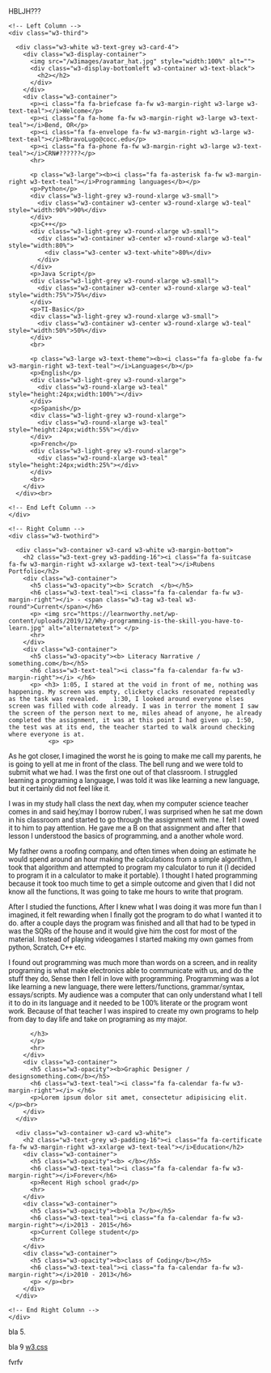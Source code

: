 

HBLJH???

<!DOCTYPE html>
<html>
<title>W3.CSS Template</title>
<meta charset="UTF-8">
<meta name="viewport" content="width=device-width, initial-scale=1">
<link rel="stylesheet" href="https://www.w3schools.com/w3css/4/w3.css">
<link rel='stylesheet' href='https://fonts.googleapis.com/css?family=Roboto'>
<link rel="stylesheet" href="https://cdnjs.cloudflare.com/ajax/libs/font-awesome/4.7.0/css/font-awesome.min.css">
<style>
html,body,h1,h2,h3,h4,h5,h6 {font-family: "Roboto", sans-serif}
</style>
<body class="w3-light-grey">

<!-- Page Container -->
<div class="w3-content w3-margin-top" style="max-width:1400px;">

  <!-- The Grid -->
  <div class="w3-row-padding">
  
    <!-- Left Column -->
    <div class="w3-third">
    
      <div class="w3-white w3-text-grey w3-card-4">
        <div class="w3-display-container">
          <img src="/w3images/avatar_hat.jpg" style="width:100%" alt="">
          <div class="w3-display-bottomleft w3-container w3-text-black">
            <h2></h2>
          </div>
        </div>
        <div class="w3-container">
          <p><i class="fa fa-briefcase fa-fw w3-margin-right w3-large w3-text-teal"></i>Welcome</p>
          <p><i class="fa fa-home fa-fw w3-margin-right w3-large w3-text-teal"></i>Bend, OR</p>
          <p><i class="fa fa-envelope fa-fw w3-margin-right w3-large w3-text-teal"></i>RbravoLugo@cocc.edu</p>
          <p><i class="fa fa-phone fa-fw w3-margin-right w3-large w3-text-teal"></i>CRN#??????</p>
          <hr>

          <p class="w3-large"><b><i class="fa fa-asterisk fa-fw w3-margin-right w3-text-teal"></i>Programming languages</b></p>
          <p>Python</p>
          <div class="w3-light-grey w3-round-xlarge w3-small">
            <div class="w3-container w3-center w3-round-xlarge w3-teal" style="width:90%">90%</div>
          </div>
          <p>C++</p>
          <div class="w3-light-grey w3-round-xlarge w3-small">
            <div class="w3-container w3-center w3-round-xlarge w3-teal" style="width:80%">
              <div class="w3-center w3-text-white">80%</div>
            </div>
          </div>
          <p>Java Script</p>
          <div class="w3-light-grey w3-round-xlarge w3-small">
            <div class="w3-container w3-center w3-round-xlarge w3-teal" style="width:75%">75%</div>
          </div>
          <p>TI-Basic</p>
          <div class="w3-light-grey w3-round-xlarge w3-small">
            <div class="w3-container w3-center w3-round-xlarge w3-teal" style="width:50%">50%</div>
          </div>
          <br>

          <p class="w3-large w3-text-theme"><b><i class="fa fa-globe fa-fw w3-margin-right w3-text-teal"></i>Languages</b></p>
          <p>English</p>
          <div class="w3-light-grey w3-round-xlarge">
            <div class="w3-round-xlarge w3-teal" style="height:24px;width:100%"></div>
          </div>
          <p>Spanish</p>
          <div class="w3-light-grey w3-round-xlarge">
            <div class="w3-round-xlarge w3-teal" style="height:24px;width:55%"></div>
          </div>
          <p>French</p>
          <div class="w3-light-grey w3-round-xlarge">
            <div class="w3-round-xlarge w3-teal" style="height:24px;width:25%"></div>
          </div>
          <br>
        </div>
      </div><br>

    <!-- End Left Column -->
    </div>

    <!-- Right Column -->
    <div class="w3-twothird">
    
      <div class="w3-container w3-card w3-white w3-margin-bottom">
        <h2 class="w3-text-grey w3-padding-16"><i class="fa fa-suitcase fa-fw w3-margin-right w3-xxlarge w3-text-teal"></i>Rubens Portfolio</h2>
        <div class="w3-container">
          <h5 class="w3-opacity"><b> Scratch  </b></h5>
          <h6 class="w3-text-teal"><i class="fa fa-calendar fa-fw w3-margin-right"></i> - <span class="w3-tag w3-teal w3-round">Current</span></h6>
          <p> <img src="https://learnworthy.net/wp-content/uploads/2019/12/Why-programming-is-the-skill-you-have-to-learn.jpg" alt="alternatetext"> </p>
          <hr>
        </div>
        <div class="w3-container">
          <h5 class="w3-opacity"><b> Literacy Narrative / something.com</b></h5>
          <h6 class="w3-text-teal"><i class="fa fa-calendar fa-fw w3-margin-right"></i> </h6>
          <p> <h3> 1:05, I stared at the void in front of me, nothing was happening. My screen was empty, clickety clacks resonated repeatedly as the task was revealed. 	1:30, I looked around everyone elses screen was filled with code already. I was in terror the moment I saw the screen of the person next to me, miles ahead of anyone, he already completed the assignment, it was at this point I had given up. 1:50, the test was at its end, the teacher started to walk around checking where everyone is at.
               <p> <p>                                                                                                                                                                                                                                                          
As he got closer, I imagined the worst he is going to make me call my parents, he is going to yell at me in front of the class. The bell rung and we were told to submit what we had. I was the first one out of that classroom. I struggled learning a programing a language, I was told it was like learning a new language, but it certainly did not feel like it.
<p> <p>
I was in my study hall class the next day, when my computer science teacher comes in and said hey,'may I borrow ruben', I was surprised when he sat me down in his classroom and started to go through the assignment with me. I felt I owed it to him to pay attention. He gave me a B on that assignment and after that lesson I understood the basics of programming, and a another whole word.
<p> <p>
 My father owns a roofing company, and often times when doing an estimate he would spend around an hour making the calculations from a simple algorithm, I took that algorithm and attempted to program my calculator to run it (I decided to program it in a calculator to make it portable). I thought I hated programming because it took too much time to get a simple outcome and given that I did not know all the functions, It was going to take me hours to write that program. 
 <p> <p>
After I studied the functions, After I knew what I was doing it was more fun than I imagined, it felt rewarding when I finally got the program to do what I wanted it to do. after a couple days the program was finished and all that had to be typed in was the SQRs of the house and it would give him the cost for most of the material. Instead of playing videogames I started making my own games from python, Scratch, C++ etc.
<p> <p>
I found out programming was much more than words on a screen, and in reality programing is what make electronics able to communicate with us, and do the stuff they do, Sense then I fell in love with programming.  Programming was a lot like learning a new language, there were letters/functions, grammar/syntax, essays/scripts. My audience was a computer that can only understand what I tell it to do in its language and it needed to be 100% literate or the program wont work. Because of that teacher I was inspired to create my own programs to help from day to day life and take on programing as my major. 
        
        
          
          </h3>
          </p>
          <hr>
        </div>
        <div class="w3-container">
          <h5 class="w3-opacity"><b>Graphic Designer / designsomething.com</b></h5>
          <h6 class="w3-text-teal"><i class="fa fa-calendar fa-fw w3-margin-right"></i> </h6>
          <p>Lorem ipsum dolor sit amet, consectetur adipisicing elit. </p><br>
        </div>
      </div>

      <div class="w3-container w3-card w3-white">
        <h2 class="w3-text-grey w3-padding-16"><i class="fa fa-certificate fa-fw w3-margin-right w3-xxlarge w3-text-teal"></i>Education</h2>
        <div class="w3-container">
          <h5 class="w3-opacity"><b> </b></h5>
          <h6 class="w3-text-teal"><i class="fa fa-calendar fa-fw w3-margin-right"></i>Forever</h6>
          <p>Recent High school grad</p>
          <hr>
        </div>
        <div class="w3-container">
          <h5 class="w3-opacity"><b>bla 7</b></h5>
          <h6 class="w3-text-teal"><i class="fa fa-calendar fa-fw w3-margin-right"></i>2013 - 2015</h6>
          <p>Current College student</p>
          <hr>
        </div>
        <div class="w3-container">
          <h5 class="w3-opacity"><b>class of Coding</b></h5>
          <h6 class="w3-text-teal"><i class="fa fa-calendar fa-fw w3-margin-right"></i>2010 - 2013</h6>
          <p> </p><br>
        </div>
      </div>

    <!-- End Right Column -->
    </div>
    
  <!-- End Grid -->
  </div>
  
  <!-- End Page Container -->
</div>

<footer class="w3-container w3-teal w3-center w3-margin-top">
  <p>bla 5.</p>
  <i class="fa fa-facebook-official w3-hover-opacity"></i>
  <i class="fa fa-instagram w3-hover-opacity"></i>
  <i class="fa fa-snapchat w3-hover-opacity"></i>
  <i class="fa fa-pinterest-p w3-hover-opacity"></i>
  <i class="fa fa-twitter w3-hover-opacity"></i>
  <i class="fa fa-linkedin w3-hover-opacity"></i>
  <p>bla 9 <a href="hURL" target="_blank">w3.css</a></p>
</footer>

</body>
</html>

fvrfv